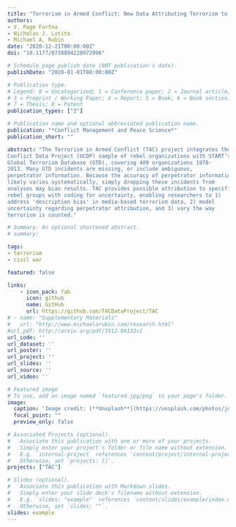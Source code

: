 ```yaml
---
title: "Terrorism in Armed Conflict: New Data Attributing Terrorism to Rebel Organizations"
authors:
- V. Page Fortna
- Nicholas J. Lotito
- Michael A. Rubin
date: "2020-12-21T00:00:00Z"
doi: "10.1177/0738894220972996"

# Schedule page publish date (NOT publication's date).
publishDate: "2020-01-01T00:00:00Z"

# Publication type.
# Legend: 0 = Uncategorized; 1 = Conference paper; 2 = Journal article;
# 3 = Preprint / Working Paper; 4 = Report; 5 = Book; 6 = Book section;
# 7 = Thesis; 8 = Patent
publication_types: ["2"]

# Publication name and optional abbreviated publication name.
publication: "*Conflict Management and Peace Science*"
publication_short: ""

abstract: "The Terrorism in Armed Conflict (TAC) project integrates the Uppsala
Conflict Data Project (UCDP) sample of rebel organizations with START’s
Global Terrorism Database (GTD), covering 409 organizations 1970-
2013. Many GTD incidents are missing, or include ambiguous,
perpetrator information. Because the accuracy of perpetrator information
likely varies systematically, simply dropping these incidents from
analyses may bias results. TAC provides possible attribution to specific
rebel groups with coding for uncertainty, enabling researchers to 1)
address 'description bias' in media-based terrorism data, 2) model
uncertainty regarding perpetrator attribution, and 3) vary the way
terrorism is counted."

# Summary. An optional shortened abstract.
# summary: 

tags:
- terrorism
- civil war

featured: false

links:
    - icon_pack: fab
      icon: github
      name: GitHub
      url: https://github.com/TACDataProject/TAC
# - name: "Supplementary Materials"
#   url: "http://www.michaelarubin.com/research.html"
#url_pdf: http://arxiv.org/pdf/1512.04133v1
url_code: ''
url_dataset: ''
url_poster: ''
url_project: ''
url_slides: ''
url_source: ''
url_video: ''

# Featured image
# To use, add an image named `featured.jpg/png` to your page's folder. 
image:
  caption: 'Image credit: [**Unsplash**](https://unsplash.com/photos/jdD8gXaTZsc)'
  focal_point: ""
  preview_only: false

# Associated Projects (optional).
#   Associate this publication with one or more of your projects.
#   Simply enter your project's folder or file name without extension.
#   E.g. `internal-project` references `content/project/internal-project/index.md`.
#   Otherwise, set `projects: []`.
projects: ["TAC"]

# Slides (optional).
#   Associate this publication with Markdown slides.
#   Simply enter your slide deck's filename without extension.
#   E.g. `slides: "example"` references `content/slides/example/index.md`.
#   Otherwise, set `slides: ""`.
slides: example
---
```

